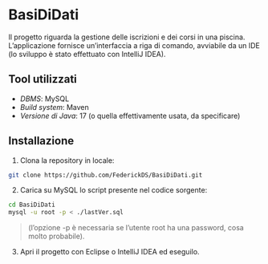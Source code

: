 # BasiDiDati

Il progetto riguarda la gestione delle iscrizioni e dei corsi in una piscina. L’applicazione fornisce un’interfaccia a riga di comando, avviabile da un IDE (lo sviluppo è stato effettuato con IntelliJ IDEA).

## Tool utilizzati

* *DBMS*: MySQL
* *Build system*: Maven
* *Versione di Java*: 17 (o quella effettivamente usata, da specificare)

## Installazione

1. Clona la repository in locale:

```bash
git clone https://github.com/FederickDS/BasiDiDati.git
```

2. Carica su MySQL lo script presente nel codice sorgente:

```bash
cd BasiDiDati
mysql -u root -p < ./lastVer.sql
```

> (l’opzione -p è necessaria se l’utente root ha una password, cosa molto probabile).

3. Apri il progetto con Eclipse o IntelliJ IDEA ed eseguilo.
